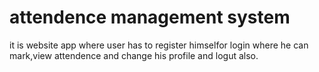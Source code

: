 # attendence management system
 it is website app where user has to register himselfor login where he can mark,view attendence and change his profile and logut also. 
